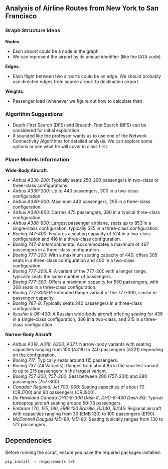 ## Analysis of Airline Routes from New York to San Francisco

### Graph Structure Ideas

**Nodes**:
- Each airport could be a node in the graph.
- We can represent the airport by its unique identifier (like the IATA code).

**Edges**: 
- Each flight between two airports could be an edge. We should probably use directed edges from source airport to destination airport.

**Weights**:
- Passenger load (whenever we figure out how to calculate that).

### Algorithm Suggestions

- Depth-First Search (DFS) and Breadth-First Search (BFS) can be considered for initial exploration.
- It sounded like the professor wants us to use one of the Network Connectivity Algorithms for detailed analysis. We can explore some options or see what he will cover in class first.

### Plane Models Information

**Wide-Body Aircraft**:
- *Airbus A330-200*: Typically seats 250-290 passengers in two-class or three-class configurations.
- *Airbus A330-300*: Up to 440 passengers, 300 in a two-class configuration.
- *Airbus A340-300*: Maximum 440 passengers, 295 in a three-class configuration.
- *Airbus A340-600*: Carries 475 passengers, 380 in a typical three-class configuration.
- *Airbus A380-800*: Largest passenger airplane, seats up to 853 in a single-class configuration, typically 525 in a three-class configuration.
- *Boeing 747-400*: Features a seating capacity of 524 in a two-class configuration and 416 in a three-class configuration.
- *Boeing 747-8 Intercontinental*: Accommodates a maximum of 467 passengers in a three-class configuration.
- *Boeing 777-200*: With a maximum seating capacity of 440, offers 305 seats in a three-class configuration and 400 in a two-class configuration.
- *Boeing 777-200LR*: A variant of the 777-200 with a longer range, typically seats the same number of passengers.
- *Boeing 777-300*: Offers a maximum capacity for 550 passengers, with 368 seats in a three-class configuration.
- *Boeing 777-300ER*: Extended Range variant of the 777-300, similar in passenger capacity.
- *Boeing 787-8*: Typically seats 242 passengers in a three-class configuration.
- *Ilyushin Il-96-400*: A Russian wide-body aircraft offering seating for 436 in a single-class configuration, 386 in a two-class, and 315 in a three-class configuration.

**Narrow-Body Aircraft**:
- *Airbus A318*, *A319*, *A320*, *A321*: Narrow-body variants with seating capacities ranging from 100 (A318) to 240 passengers (A321) depending on the configuration.
- *Boeing 717*: Typically seats around 115 passengers.
- *Boeing 737* (All Variants): Ranges from about 85 in the smallest variant to up to 215 passengers in the largest variant.
- *Boeing 757-200*, *757-300*: Seat between 200 (757-200) and 280 passengers (757-300).
- *Canadair Regional Jet 700*, *900*: Seating capacities of about 70 (CRJ700) and 90 passengers (CRJ900).
- *De Havilland Canada DHC-8-300 Dash 8*, *DHC-8-400 Dash 8Q*: Typical turboprop aircraft seating around 50-78 passengers.
- *Embraer 170*, *175*, *190*, *EMB 120 Brasilia*, *RJ140*, *RJ145*: Regional aircraft with capacities ranging from 30 (EMB 120) to 100 passengers (E190).
- *McDonnell Douglas MD-88*, *MD-90*: Seating typically ranges from 130 to 172 passengers.

## Dependencies

Before running the script, ensure you have the required packages installed:
```bash
pip install -r requirements.txt
```